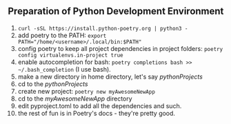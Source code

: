 ## Preparation of Python Development Environment

1. `curl -sSL https://install.python-poetry.org | python3 -`
2. add poetry to the PATH: `export PATH="/home/<username>/.local/bin:$PATH"`
3. config poetry to keep all project dependencies in project folders: `poetry config virtualenvs.in-project true`
4. enable autocompletion for bash: `poetry completions bash >> ~/.bash_completion` (I use bash).
5. make a new directory in home directory, let's say *pythonProjects*
6. cd to the *pythonProjects*
7. create new project: `poetry new myAwesomeNewApp`
8. cd to the *myAwesomeNewApp* directory
9. edit pyproject.toml to add all the dependencies and such.
10. the rest of fun is in Poetry's docs - they're pretty good.

